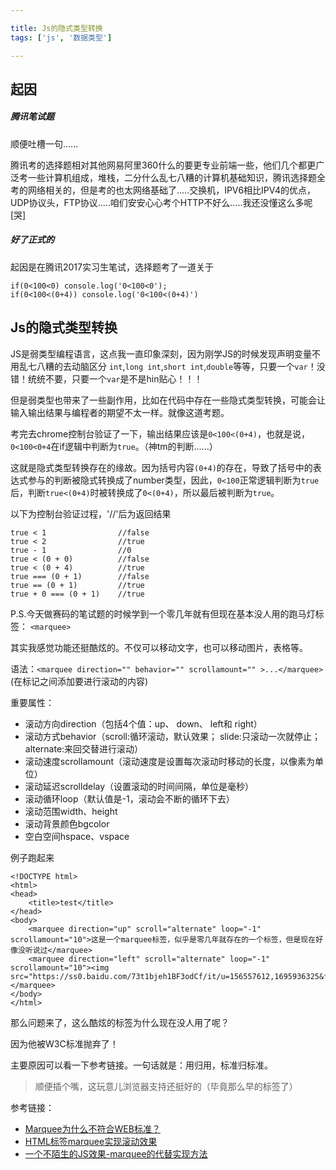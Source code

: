 ```yaml
---

title: Js的隐式类型转换
tags: ['js', '数据类型']

---
```


## 起因

##### 腾讯笔试题

顺便吐槽一句......

<!-- more -->

腾讯考的选择题相对其他网易阿里360什么的要更专业前端一些，他们几个都更广泛考一些计算机组成，堆栈，二分什么乱七八糟的计算机基础知识，腾讯选择题全考的网络相关的，但是考的也太网络基础了.....交换机，IPV6相比IPV4的优点，UDP协议头，FTP协议.....咱们安安心心考个HTTP不好么.....我还没懂这么多呢[哭]

##### 好了正式的

起因是在腾讯2017实习生笔试，选择题考了一道关于

	if(0<100<0) console.log('0<100<0');
	if(0<100<(0+4)) console.log('0<100<(0+4)')

## Js的隐式类型转换

JS是弱类型编程语言，这点我一直印象深刻，因为刚学JS的时候发现声明变量不用乱七八糟的去动脑区分 `int`,`long int`,`short int`,`double`等等，只要一个`var`！没错！统统不要，只要一个`var`是不是hin贴心！！！

但是弱类型也带来了一些副作用，比如在代码中存在一些隐式类型转换，可能会让输入输出结果与编程者的期望不太一样。就像这道考题。

考完去chrome控制台验证了一下，输出结果应该是`0<100<(0+4)`，也就是说，`0<100<0+4`在if逻辑中判断为`true`。（神tm的判断......）

这就是隐式类型转换存在的缘故。因为括号内容`(0+4)`的存在，导致了括号中的表达式参与的判断被隐式转换成了number类型，因此，`0<100`正常逻辑判断为`true`后，判断`true<(0+4)`时被转换成了`0<(0+4)`，所以最后被判断为`true`。

以下为控制台验证过程，'//'后为返回结果

	true < 1				//false
	true < 2				//true
	true - 1				//0
	true < (0 + 0)			//false
	true < (0 + 4) 			//true
	true === (0 + 1)		//false
	true == (0 + 1)			//true
	true + 0 === (0 + 1)	//true


P.S.今天做赛码的笔试题的时候学到一个零几年就有但现在基本没人用的跑马灯标签：
`<marquee>`

其实我感觉功能还挺酷炫的。不仅可以移动文字，也可以移动图片，表格等。

语法：`<marquee direction="" behavior="" scrollamount="" >...</marquee>`(在标记之间添加要进行滚动的内容)

重要属性：

* 滚动方向direction（包括4个值：up、 down、 left和 right）
* 滚动方式behavior（scroll:循环滚动，默认效果； slide:只滚动一次就停止； alternate:来回交替进行滚动）
* 滚动速度scrollamount（滚动速度是设置每次滚动时移动的长度，以像素为单位）
* 滚动延迟scrolldelay（设置滚动的时间间隔，单位是毫秒）
* 滚动循环loop（默认值是-1，滚动会不断的循环下去）
* 滚动范围width、height
* 滚动背景颜色bgcolor
* 空白空间hspace、vspace

例子跑起来

	<!DOCTYPE html>
	<html>
	<head>
		<title>test</title>
	</head>
	<body>
		<marquee direction="up" scroll="alternate" loop="-1" scrollamount="10">这是一个marquee标签，似乎是零几年就存在的一个标签，但是现在好像没听说过</marquee>
		<marquee direction="left" scroll="alternate" loop="-1" scrollamount="10"><img src="https://ss0.baidu.com/73t1bjeh1BF3odCf/it/u=156557612,1695936325&fm=85&s=695818D27C46B819D23D44D50300C062"></marquee>
	</body>
	</html>

那么问题来了，这么酷炫的标签为什么现在没人用了呢？

因为他被W3C标准抛弃了！

主要原因可以看一下参考链接。一句话就是：用归用，标准归标准。

> 顺便插个嘴，这玩意儿浏览器支持还挺好的（毕竟那么早的标签了）

参考链接：

* [Marquee为什么不符合WEB标准？](http://www.chinablackhat.com/kf/201410/6610.html)
* [HTML标签marquee实现滚动效果](http://www.cnblogs.com/zzuIvy/p/marqueeTest_1.html)
* [一个不陌生的JS效果-marquee的代替实现方法](http://www.cnblogs.com/hustskyking/p/marquee-in-javascript.html)
